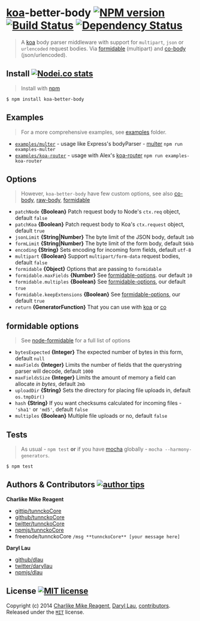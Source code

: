 # [koa][koa-url]-better-body [![NPM version][npmjs-shields]][npmjs-url] [![Build Status][travis-img]][travis-url] [![Dependency Status][depstat-img]][depstat-url]
> A [koa][koa-url] body parser middleware with support for `multipart`, `json` or `urlencoded` request bodies.
Via [formidable][formidable-url] (multipart) and [co-body][cobody-url] (json/urlencoded).


## Install [![Nodei.co stats][npmjs-install]][npmjs-url] 
> Install with [npm](https://npmjs.org)

```
$ npm install koa-better-body
```


## Examples
> For a more comprehensive examples, see [examples](./examples) folder.

- [`examples/multer`](./examples/multer.js) - usage like Express's bodyParser - [multer][multer-url] `npm run examples-multer`
- [`examples/koa-router`](./examples/koa-router.js) - usage with Alex's [koa-router][koa-router-url] `npm run examples-koa-router`


## Options
> However, `koa-better-body` have few custom options, see also [co-body][cobody-url], [raw-body][rawbody-url], [formidable][formidable-url]

- `patchNode` **{Boolean}** Patch request body to Node's `ctx.req` object, default `false`
- `patchKoa` **{Boolean}** Patch request body to Koa's `ctx.request` object, default `true`
- `jsonLimit` **{String|Number}** The byte limit of the JSON body, default `1mb`
- `formLimit` **{String|Number}** The byte limit of the form body, default `56kb`
- `encoding` **{String}** Sets encoding for incoming form fields, default `utf-8`
- `multipart` **{Boolean}** Support `multipart/form-data` request bodies, default `false`
- `formidable` **{Object}** Options that are passing to `formidable`
- `formidable.maxFields` **{Number}** See [formidable-options](./readme.md#formidable-options). our default `10`
- `formidable.multiples` **{Boolean}** See [formidable-options](./readme.md#formidable-options), our default `true`
- `formidable.keepExtensions` **{Boolean}** See [formidable-options](./readme.md#formidable-options), our default `true`
- `return` **{GeneratorFunction}** That you can use with [koa][koa-url] or [co][co-url]


## formidable options
> See [node-formidable][formidable-url] for a full list of options

- `bytesExpected` **{Integer}** The expected number of bytes in this form, default `null`
- `maxFields` **{Integer}** Limits the number of fields that the querystring parser will decode, default `1000`
- `maxFieldsSize` **{Integer}** Limits the amount of memory a field can allocate _in bytes_, default `2mb`
- `uploadDir` **{String}** Sets the directory for placing file uploads in, default `os.tmpDir()`
- `hash` **{String}** If you want checksums calculated for incoming files - `'sha1'` or `'md5'`, default `false`
- `multiples` **{Boolean}** Multiple file uploads or no, default `false`


## Tests
> As usual - `npm test` **or** if you have [mocha][mocha-url] globally - `mocha --harmony-generators`.

```
$ npm test
```


## Authors & Contributors [![author tips][author-gittip-img]][author-gittip]

**Charlike Mike Reagent**
+ [gittip/tunnckoCore][author-gittip]
+ [github/tunnckoCore][author-github]
+ [twitter/tunnckoCore][author-twitter]
+ [npmjs/tunnckoCore][author-npmjs]
+ freenode/tunnckoCore `/msg **tunnckoCore** [your message here]`

**Daryl Lau**
+ [github/dlau][author-dlau-github]
+ [twitter/daryllau][author-dlau-twitter]
+ [npmjs/dlau][author-dlau-npmjs]


## License [![MIT license][license-img]][license-url]
Copyright (c) 2014 [Charlike Mike Reagent][author-website], [Daryl Lau][author-dlau-website], [contributors](https://github.com/tunnckoCore/koa-better-body/graphs/contributors).  
Released under the [`MIT`][license-url] license.



[npmjs-url]: http://npm.im/koa-better-body
[npmjs-shields]: http://img.shields.io/npm/v/koa-better-body.svg
[npmjs-install]: https://nodei.co/npm/koa-better-body.svg?mini=true

[license-url]: https://github.com/tunnckoCore/koa-better-body/blob/master/license.md
[license-img]: http://img.shields.io/badge/license-MIT-blue.svg

[travis-url]: https://travis-ci.org/tunnckoCore/koa-better-body
[travis-img]: https://travis-ci.org/tunnckoCore/koa-better-body.svg?branch=master

[depstat-url]: https://david-dm.org/tunnckoCore/koa-better-body
[depstat-img]: https://david-dm.org/tunnckoCore/koa-better-body.svg

[author-gittip-img]: http://img.shields.io/gittip/tunnckoCore.svg
[author-gittip]: https://www.gittip.com/tunnckoCore
[author-github]: https://github.com/tunnckoCore
[author-twitter]: https://twitter.com/tunnckoCore

[author-website]: http://www.whistle-bg.tk
[author-npmjs]: https://npmjs.org/~tunnckocore

[author-dlau-github]: https://github.com/dlau
[author-dlau-twitter]: https://twitter.com/daryllau
[author-dlau-npmjs]: https://npmjs.org/~dlau
[author-dlau-website]: http://weak.io/

[cobody-url]: https://github.com/visionmedia/co-body
[mocha-url]: https://github.com/visionmedia/mocha
[rawbody-url]: https://github.com/stream-utils/raw-body
[multer-url]: https://github.com/expressjs/multer
[koa-router-url]: https://github.com/alexmingoia/koa-router
[koa-url]: https://github.com/koajs/koa
[formidable-url]: https://github.com/felix
[co-url]: https://github.com/visionmedia/co
[extend-url]: https://github.com/justmoon/node-extend
